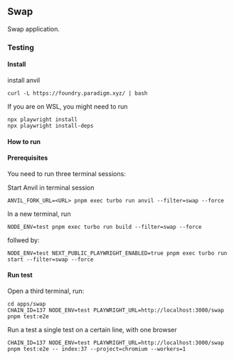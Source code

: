 ## Swap

Swap application.

### Testing

#### Install

install anvil

```
curl -L https://foundry.paradigm.xyz/ | bash
```

If you are on WSL, you might need to run

```
npx playwright install
npx playwright install-deps
```

#### How to run

#### Prerequisites

You need to run three terminal sessions:

Start Anvil in terminal session

```
ANVIL_FORK_URL=<URL> pnpm exec turbo run anvil --filter=swap --force
```

In a new terminal, run

```
NODE_ENV=test pnpm exec turbo run build --filter=swap --force
```

follwed by:

```
NODE_ENV=test NEXT_PUBLIC_PLAYWRIGHT_ENABLED=true pnpm exec turbo run start --filter=swap --force
```

#### Run test

Open a third terminal, run:

```
cd apps/swap
CHAIN_ID=137 NODE_ENV=test PLAYWRIGHT_URL=http://localhost:3000/swap pnpm test:e2e
```

Run a test a single test on a certain line, with one browser

```
CHAIN_ID=137 NODE_ENV=test PLAYWRIGHT_URL=http://localhost:3000/swap pnpm test:e2e -- index:37 --project=chromium --workers=1
```
